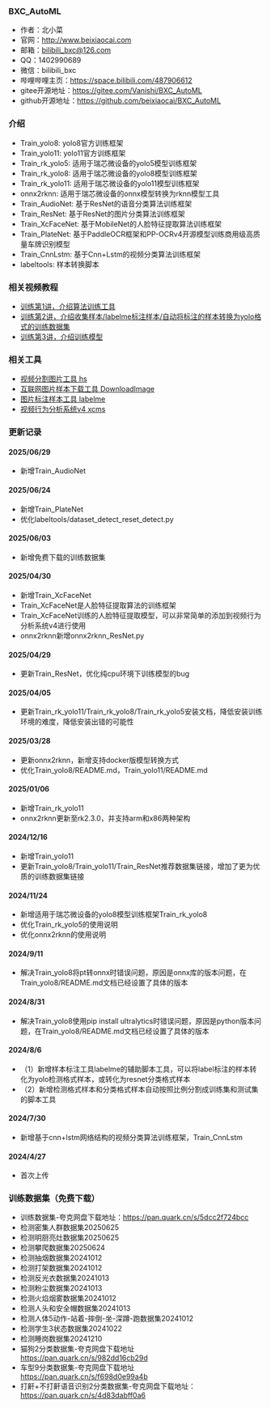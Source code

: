 ### BXC_AutoML
* 作者：北小菜 
* 官网：http://www.beixiaocai.com
* 邮箱：bilibili_bxc@126.com
* QQ：1402990689
* 微信：bilibili_bxc
* 哔哩哔哩主页：https://space.bilibili.com/487906612
* gitee开源地址：https://gitee.com/Vanishi/BXC_AutoML
* github开源地址：https://github.com/beixiaocai/BXC_AutoML

### 介绍
* Train_yolo8: yolo8官方训练框架
* Train_yolo11: yolo11官方训练框架
* Train_rk_yolo5: 适用于瑞芯微设备的yolo5模型训练框架
* Train_rk_yolo8: 适用于瑞芯微设备的yolo8模型训练框架
* Train_rk_yolo11: 适用于瑞芯微设备的yolo11模型训练框架
* onnx2rknn: 适用于瑞芯微设备的onnx模型转换为rknn模型工具
* Train_AudioNet: 基于ResNet的语音分类算法训练框架
* Train_ResNet:   基于ResNet的图片分类算法训练框架
* Train_XcFaceNet: 基于MobileNet的人脸特征提取算法训练框架
* Train_PlateNet: 基于PaddleOCR框架和PP-OCRv4开源模型训练商用级高质量车牌识别模型
* Train_CnnLstm: 基于Cnn+Lstm的视频分类算法训练框架
* labeltools: 样本转换脚本

### 相关视频教程
* [训练第1讲，介绍算法训练工具](https://www.bilibili.com/video/BV1Em421s7ep)
* [训练第2讲，介绍收集样本/labelme标注样本/自动将标注的样本转换为yolo格式的训练数据集](https://www.bilibili.com/video/BV1cBHYekESt)
* [训练第3讲，介绍训练模型](https://www.bilibili.com/video/BV17WtjezEoQ)

### 相关工具
* [视频分割图片工具 hs](https://gitee.com/Vanishi/BXC_hs)
* [互联网图片样本下载工具 DownloadImage](https://gitee.com/Vanishi/BXC_DownloadImage)
* [图片标注样本工具 labelme](https://pan.quark.cn/s/7e6accce2a3e)
* [视频行为分析系统v4 xcms](https://gitee.com/Vanishi/xcms)

### 更新记录
#### 2025/06/29
* 新增Train_AudioNet
#### 2025/06/24
* 新增Train_PlateNet
* 优化labeltools/dataset_detect_reset_detect.py
#### 2025/06/03
* 新增免费下载的训练数据集
#### 2025/04/30
* 新增Train_XcFaceNet
* Train_XcFaceNet是人脸特征提取算法的训练框架
* Train_XcFaceNet训练的人脸特征提取模型，可以非常简单的添加到视频行为分析系统v4进行使用
* onnx2rknn新增onnx2rknn_ResNet.py
#### 2025/04/29
* 更新Train_ResNet，优化纯cpu环境下训练模型的bug
#### 2025/04/05
* 更新Train_rk_yolo11/Train_rk_yolo8/Train_rk_yolo5安装文档，降低安装训练环境的难度，降低安装出错的可能性
#### 2025/03/28
* 更新onnx2rknn，新增支持docker版模型转换方式
* 优化Train_yolo8/README.md，Train_yolo11/README.md
#### 2025/01/06
* 新增Train_rk_yolo11
* onnx2rknn更新至rk2.3.0，并支持arm和x86两种架构
#### 2024/12/16
* 新增Train_yolo11
* 更新Train_yolo8/Train_yolo11/Train_ResNet推荐数据集链接，增加了更为优质的训练数据集链接
#### 2024/11/24 
* 新增适用于瑞芯微设备的yolo8模型训练框架Train_rk_yolo8
* 优化Train_rk_yolo5的使用说明
* 优化onnx2rknn的使用说明
#### 2024/9/11 
* 解决Train_yolo8将pt转onnx时错误问题，原因是onnx库的版本问题，在Train_yolo8/README.md文档已经设置了具体的版本
#### 2024/8/31 
* 解决Train_yolo8使用pip install ultralytics时错误问题，原因是python版本问题，在Train_yolo8/README.md文档已经设置了具体的版本
#### 2024/8/6
* （1）新增样本标注工具labelme的辅助脚本工具，可以将label标注的样本转化为yolo检测格式样本，或转化为resnet分类格式样本
* （2）新增检测格式样本和分类格式样本自动按照比例分割成训练集和测试集的脚本工具
#### 2024/7/30
* 新增基于cnn+lstm网络结构的视频分类算法训练框架，Train_CnnLstm
#### 2024/4/27 
* 首次上传

### 训练数据集（免费下载）
* 训练数据集-夸克网盘下载地址：https://pan.quark.cn/s/5dcc2f724bcc
* 检测密集人群数据集20250625
* 检测明厨亮灶数据集20250625
* 检测攀爬数据集20250624
* 检测抽烟数据集20241012
* 检测打架数据集20241012
* 检测反光衣数据集20241013
* 检测粉尘数据集20241013
* 检测火焰烟雾数据集20241012
* 检测人头和安全帽数据集20241013
* 检测人体5动作-站着-摔倒-坐-深蹲-跑数据集20241012
* 检测学生3状态数据集20241022
* 检测睡岗数据集20241210
* 猫狗2分类数据集-夸克网盘下载地址 https://pan.quark.cn/s/982dd16cb29d
* 车型9分类数据集-夸克网盘下载地址 https://pan.quark.cn/s/f698d0e99a4b
* 打鼾+不打鼾语音识别2分类数据集-夸克网盘下载地址：https://pan.quark.cn/s/4d83dabff0a6